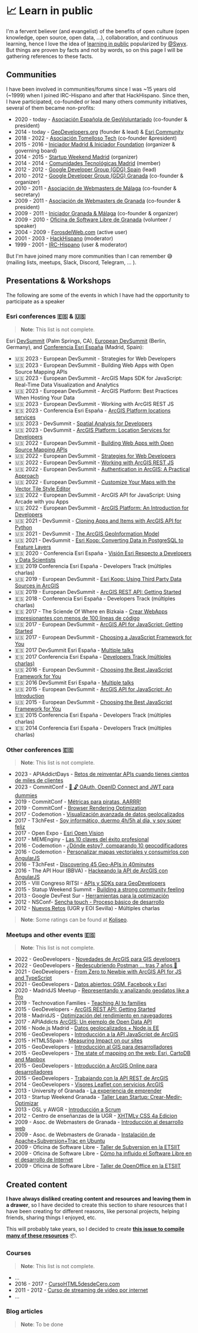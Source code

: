 # 📈 Learn in public

I'm a fervent believer (and evangelist) of the benefits of open culture (open knowledge, open source, open data, ...), collaboration, and continuous learning, hence I love the idea of [learning in public](https://www.swyx.io/learn-in-public) popularized by [@Swyx](https://twitter.com/swyx). But things are proven by facts and not by words, so on this page I will be gathering references to these facts.

<!-- <iframe src="http://cdn.knightlab.com/libs/timeline/latest/embed/index.html?source=0Ajgk_dG_CbQBdE50czVrbVVnSmJkXzgwQkh3ekJrTUE&font=Bevan-PotanoSans&maptype=toner&lang=en&height=650" width="100%" height="500px"> </iframe> -->

## Communities

I have been involved in communities/forums since I was ~15 years old (~1999) when I joined IRC-Hispano and after that HackHispano. Since then, I have participated, co-founded or lead many others community initiatives, several of them became non-profits:

* 2020 - today - [Asociación Española de GeoVoluntariado](https://geovoluntarios.org/) (co-founder & president)
* 2014 - today - [GeoDevelopers.org](https://www.meetup.com/es-ES/geodevelopers/) (founder & lead) & [Esri Community](https://community.esri.com/t5/user/viewprofilepage/user-id/124187)
* 2018 - 2022 - [Asociación Tomelloso Tech](https://web.archive.org/web/20201130180149/https://www.tomellosotech.org/) (co-founder &president)
* 2015 - 2016 - [Iniciador Madrid & Iniciador Foundation](http://www.iniciador.com/es/que-es-iniciador/historia) (organizer & governing board)
* 2014 - 2015 - [Startup Weekend Madrid](http://www.techstars.com/startup-weekend/) (organizer)
* 2014 - 2014 - [Comunidades Tecnológicas Madrid](https://github.com/Comunidades-Tecnologicas) (member)
* 2012 - 2012 - [Google Developer Group (GDG) Spain](https://gdg.es/) (lead)
* 2010 - 2012 - [Google Developer Group (GDG) Granada](https://web.archive.org/web/20200807235648/http://rauljimenez.info/proyectos/gdg/) (co-founder & organizer)
* 2010 - 2011 - [Asociación de Webmasters de Málaga](https://www.youtube.com/watch?v=3Wum7zkXYfM&list=PLPAGhVhnLUfDAYRoJPN3QBm9U4w_PqCoe) (co-founder & secretary)
* 2009 - 2011 - [Asociación de Webmasters de Granada](https://web.archive.org/web/20120627123011/http://www.webmastergranada.es/) (co-founder & president)
* 2009 - 2011 - [Iniciador Granada & Málaga](https://www.youtube.com/watch?v=mR7M9YssJZw&list=PLPAGhVhnLUfDAYRoJPN3QBm9U4w_PqCoe&index=2) (co-founder & organizer)
* 2009 - 2010 - [Oficina de Software Libre de Granada](http://osl.ugr.es/) (volunteer / speaker)
* 2004 - 2009 - [ForosdelWeb.com](https://www.google.com/search?q=hhkaos+site%3Aforosdelweb.com) (active user)
* 2001 - 2003 - [HackHispano](https://foro.hackhispano.com/threads/22596-Q-pasa-con-la-programaci%C3%B3n-Para-KaoS) (moderator)
* 1999 - 2001 - [IRC-Hispano](https://es.wikipedia.org/wiki/IRC-Hispano) (user & moderator)

But I'm have joined many more communities than I can remember 😅 (mailing lists, meetups, Slack, Discord, Telegram, ... ).

## Presentations & Workshops

The following are some of the events in which I have had the opportunity to participate as a speaker

### Esri conferences 🇪🇸 & 🇺🇸

> **Note**: This list is not complete.

Esri [DevSummit](https://www.esri.com/en-us/about/events/devsummit/save-date) (Palm Springs, CA), [European DevSummit](https://www.esri.com/en-us/about/events/devsummit-europe/save-date) (Berlin, Germany), and [Conferencia Esri España](https://www.esri.es/es-es/acerca-de/eventos/cesri23/conferencia-esri23) (Madrid, Spain):

* 🇺🇸 2023 - European DevSummit - Strategies for Web Developers
* 🇺🇸 2023 - European DevSummit - Building Web Apps with Open Source Mapping APIs
* 🇺🇸 2023 - European DevSummit - ArcGIS Maps SDK for JavaScript: Real-Time Data Visualization and Analytics
* 🇺🇸 2023 - European DevSummit - ArcGIS Platform: Best Practices When Hosting Your Data
* 🇺🇸 2023 - European DevSummit - Working with ArcGIS REST JS
* 🇪🇸 2023 - Conferencia Esri España - [ArcGIS Platform locations services](https://www.youtube.com/watch?v=eqaikkyJqrY&list=PLoptan2utx17HcgYmjZMdwqqzzfjocCLq&index=4)
* 🇺🇸 2023 - DevSummit - [Spatial Analysis for Developers](https://registration.esri.com/flow/esri/23epcdev/devsummit-2023-ps/page/proceedings/session/1671506582269001InJm)
* 🇺🇸 2023 - DevSummit - [ArcGIS Platform: Location Services for Developers](https://registration.esri.com/flow/esri/23epcdev/devsummit-2023-ps/page/proceedings/session/1673589690135001ERCS)
* 🇺🇸 2022 - European DevSummit - [Building Web Apps with Open Source Mapping APIs](https://registration.esri.com/flow/esri/22eurdev/eurdev-2022-ps/page/proceedings/session/1664834621214001iwfO)
* 🇺🇸 2022 - European DevSummit - [Strategies for Web Developers](https://registration.esri.com/flow/esri/22eurdev/eurdev-2022-ps/page/proceedings/session/1664834620835001ivr9)
* 🇺🇸 2022 - European DevSummit - [Working with ArcGIS REST JS](https://registration.esri.com/flow/esri/22eurdev/eurdev-2022-ps/page/proceedings/session/1664834621150001iZgX)
* 🇺🇸 2022 - European DevSummit - [Authentication in ArcGIS: A Practical Approach](https://registration.esri.com/flow/esri/22eurdev/eurdev-2022-ps/page/proceedings/session/1664834621025001iHGn)
* 🇺🇸 2022 - European DevSummit - [Customize Your Maps with the Vector Tile Style Editor](https://registration.esri.com/flow/esri/22eurdev/eurdev-2022-ps/page/proceedings/session/1664834622060001izOR)
* 🇺🇸 2022 - European DevSummit - ArcGIS API for JavaScript: Using Arcade with you Apps
* 🇺🇸 2022 - European DevSummit - [ArcGIS Platform: An Introduction for Developers](https://registration.esri.com/flow/esri/22eurdev/eurdev-2022-ps/page/proceedings/session/1664834620902001ilW1)
* 🇺🇸 2021 - DevSummit - [Cloning Apps and Items with ArcGIS API for Python](https://www.youtube.com/watch?v=PhEM-k34bbY)
* 🇺🇸 2021 - DevSummit - [The ArcGIS GeoInformation Model](https://www.youtube.com/watch?v=uj0tHzM9G5c)
* 🇺🇸 2021 - DevSummit - [Esri Koop: Converting Data in PostgreSQL to Feature Layers](https://www.youtube.com/watch?v=-TCFaXQuhUE)
* 🇪🇸 2020 - Conferencia Esri España - [Visión Esri Respecto a Developers y Data Scientists](https://docs.google.com/presentation/d/1NRfesqnFPNuaTU5Mb91F9l7oL4aE-4aKVSV1bnSkP8M/edit?usp=sharing)
* 🇪🇸 2019 Conferencia Esri España - Developers Track (múltiples charlas)
* 🇺🇸 2019 - European DevSummit - [Esri Koop: Using Third Party Data Sources in ArcGIS](https://www.esri.com/content/dam/esrisites/en-us/about/events/media/2019-european-developers-summit/eurodev-43.pdf)
* 🇺🇸 2019 - European DevSummit  - [ArcGIS REST API: Getting Started](https://www.esri.com/content/dam/esrisites/en-us/about/events/media/2019-european-developers-summit/eurodev-29.pdf)
* 🇪🇸 2018 - Conferencia Esri España - Developers Track (múltiples charlas)
* 🇪🇸 2017 - The Sciende Of Where en Bizkaia - [Crear WebApps impresionantes con menos de 100 líneas de código](https://docs.google.com/document/d/1it6K3EIC2bWt3nclFJSBHCiLw96cRKBzxmPp9caiPc8/edit?usp=sharing)
* 🇺🇸 2017 - European DevSummit  - [ArcGIS API for JavaScript: Getting Started](https://proceedings.esri.com/library/userconf/devsummit-euro17/papers/devsummit-euro_21.pdf)
* 🇺🇸 2017 - European DevSummit  - [Choosing a JavaScript Framework for You	](https://proceedings.esri.com/library/userconf/devsummit-euro17/papers/devsummit-euro_28.pdf)
* 🇪🇸 2017 DevSummit Esri España - [Multiple talks](https://www.youtube.com/watch?v=HsNzMQRQsQg&list=PLwq5dz_FjCx6C9-ZtGJGM1eBEjFyndXd6&pp=iAQB)
* 🇪🇸 2017 Conferencia Esri España - [Developers Track (múltiples charlas)](https://www.youtube.com/watch?v=B7KbFQKa-7I&list=PLwq5dz_FjCx702K99Ae1pQqTP2Yr8aAT4&pp=iAQB)
* 🇺🇸 2016 - European DevSummit  - [Choosing the Best JavaScript Framework for You](https://proceedings.esri.com/library/userconf/devsummit-euro16/papers/devsummit-euro_07.pdf)
* 🇪🇸 2016 DevSummit Esri España - [Multiple talks](https://www.youtube.com/watch?v=860ZxjltwXI&list=PLwq5dz_FjCx7f_YTKAjG8ho_Y-6frw1XU)
* 🇺🇸 2015 - European DevSummit - [ArcGIS API for JavaScript: An Introduction](https://proceedings.esri.com/library/userconf/devsummit-euro15/papers/devsummit-euro_07.pdf)
* 🇺🇸 2015 - European DevSummit - [Choosing the Best JavaScript Framework for You](https://proceedings.esri.com/library/userconf/devsummit-euro15/papers/devsummit-euro_12.pdf)
* 🇪🇸 2015 Conferencia Esri España - Developers Track (múltiples charlas)
* 🇪🇸 2014 Conferencia Esri España - Developers Track (múltiples charlas)

### Other conferences 🇪🇸

> **Note**: This list is not complete.

* 2023 - APIAddictDays - [Retos de reinventar APIs cuando tienes cientos de miles de clientes](https://www.apiaddicts.org/apiaddictsdays/agenda/)
* 2023 - CommitConf - [🔑 🔓 OAuth, OpenID Connect and JWT para dummies](https://koliseo.com/events/commit-2023/agenda/0)
* 2019 - CommitConf - [Métricas para piratas, AARRR! ](https://www.youtube.com/watch?v=0TBFZDCWzNo)
* 2019 - CommitConf - [Browser Rendering Optimization](https://koliseo.com/events/commit-2018/agenda/0)
* 2017 - Codemotion - [Visualización avanzada de datos geolocalizados](https://www.youtube.com/watch?v=zoQkM29qr7I)
* 2017 - T3chFest - [Soy informático, duermo 4h/5h al día, y soy súper feliz](https://www.youtube.com/watch?v=l8XAWlH1mKc)
* 2017 - Open Expo - [Esri Open Vision](https://docs.google.com/presentation/d/1NXs8ZpY_ipYZcGaEfxWbxodar29V7DNUTB_nMZthg-M/edit?usp=sharing)
* 2017 - MEMEnginy - [Las 10 claves del éxito profesional](https://docs.google.com/presentation/d/1o6caWAcwqI_EjTWesxAnlnIfETd06-HipFhzuMGsvZE/edit?usp=sharing)
* 2016 - Codemotion - [¿Dónde estoy?, comparando 10 geocodificadores](https://www.youtube.com/watch?v=ADJ1jmYjPWA)
* 2016 - Codemotion - [Personalizar mapas vectoriales y consumirlos con AngularJS](https://www.youtube.com/watch?v=VxEZkvPvp7A)
* 2016 - T3chFest - [Discovering 45 Geo-APIs in 40minutes](https://slides.com/hhkaos/45-geo-apis)
* 2016 - The API Hour (BBVA) - [Hackeando la API de ArcGIS con AngularJS](https://www.youtube.com/watch?v=p0atBUO6Yxo)
* 2015 - VIII Congreso RITSI - [APIs y SDKs para GeoDevelopers](https://cadiz2015.congreso.ritsi.org/programa/)
* 2015 - Statup Weekend Summit - [Building a strong community feeling](https://docs.google.com/presentation/d/1q_qpGc-tsx6xQXqO1VhS8nnxQhMVQhvDHRe1vxRtqfQ/edit?usp=sharing)
* 2013 - Google DevFest Sur - [Herramientas para la optimización](https://www.slideshare.net/hhKaoS/herramientas-para-la-optimizacin-un-enfoque-prctico)
* 2012 - NSConf- [Sencha touch - Proceso básico de desarrollo](https://www.slideshare.net/hhKaoS/sencha-touch-proceso-bsico-de-desarrollo)
* 2012 - [Nuevos Retos](https://www.flickr.com/photos/pidecurso/with/6986850859) (UGR y EOI Sevilla) - Múltiples charlas

> **Note**: Some ratings can be found at [Koliseo](https://koliseo.com/rauljimenezortega/comments).

### Meetups and other events 🇪🇸

> **Note**: This list is not complete.

* 2022 - GeoDevelopers - [Novedades de ArcGIS para GIS developers](https://www.youtube.com/watch?v=HXUvU1cD7CQ)
* 2022 - GeoDevelopers - [Redescubriendo Postman ... tras 7 años 🥰](https://www.youtube.com/watch?v=P63DVUagt_s)
* 2021 - GeoDevelopers - [From Zero to Newbie with ArcGIS API for JS and TypeScript](https://www.youtube.com/watch?v=vkK22tmCeXQ)
* 2021 - GeoDevelopers - [Datos abiertos: OSM, Facebook y Esri](https://www.youtube.com/watch?v=_Jmtu2lj4kY)
* 2020 - MadridJS Meetup - [Representando y analizando geodatos like a Pro](https://www.youtube.com/watch?v=mKkVDzUMIEU)
* 2019 - Technovation Families - [Teaching AI to families](https://www.youtube.com/@RaulJimenezOrtega/search?query=Technovation%20Families)
* 2015 - GeoDevelopers - [ArcGIS REST API: Getting Started](https://www.youtube.com/watch?v=FHYTSR8SJN0)
* 2018 - MadridJS - [Optimización del rendimiento en navegadores](https://www.meetup.com/es-ES/madridjs/events/250425040/)
* 2017 - APIAddicts [ArcGIS: Un ejemplo de Open Data API](https://www.meetup.com/es-ES/apiaddicts/events/236923088/)
* 2016 - Node.js Madrid - [Datos geolocalizados + Node.js EE](https://www.meetup.com/es-ES/node-js-madrid/events/231754319/)
* 2016 - GeoDevelopers - [Introducción a la API JavaScript de ArcGIS](https://youtube.com/watch?v=-sFpGjkDz8Y)
* 2015 - HTML5Spain - [Measuring Impact on our sites](https://slides.com/hhkaos/measuring-impact)
* 2015 - GeoDevelopers - [Introducción al GIS para desarrolladores](https://www.youtube.com/watch?v=6YCBgJqJ7Hs)
* 2015 - GeoDevelopers - [The state of mapping on the web: Esri, CartoDB and Mapbox](https://www.youtube.com/watch?v=gI69mmZY-TA)
* 2015 - GeoDevelopers - [Introducción a ArcGIS Online para desarrolladores](https://www.youtube.com/watch?v=g9UJHsUe-e8)
* 2015 - GeoDevelopers - [Trabajando con la API REST de ArcGIS](https://www.youtube.com/watch?v=ov9orEizbhQ&t=736s)
* 2014 - GeoDevelopers - [Visores Leaflet con servicios ArcGIS](https://www.youtube.com/watch?v=56glRmg_bZ8)
* 2013 - University of Granada - [La experiencia de emprender](http://prezi.com/embed/pe5gygabzqvz/?bgcolor=ffffff&lock_to_path=0&autoplay=0&autohide_ctrls=0&features=undefined&disabled_features=undefined)
* 2013 - Startup Weekend Granada - [Taller Lean Startup: Crear-Medir-Optimizar](http://www.youtube.com/watch?v=4VEiW5TkjH0)
* 2013 - OSL y AWGR - [Introducción a Scrum](https://www.slideshare.net/hhKaoS/scrum-26058110)
* 2012 - Centro de enseñanzas de la UGR - [XHTMLy CSS 4a Edicion](https://www.slideshare.net/hhKaoS/xhtmly-css-4a-edicion)
* 2009 - Asoc. de Webmasters de Granada - [Introducción al desarrollo web](https://www.slideshare.net/hhKaoS/introd-al-desarrollo-web)
* 2009 - Asoc. de Webmasters de Granada - [Instalación de Apache+Subversion+Trac en Ubuntu](https://www.slideshare.net/hhKaoS/instalacin-de-apachesubversiontrac-en-ubuntu-2228618)
* 2009 - Oficina de Software Libre - [Taller de Subversion en la ETSIIT](https://osl.ugr.es/2009/02/17/taller-de-subversion-en-la-etsiit/)
* 2009 - Oficina de Software Libre - [Cómo ha influido el Software Libre en el desarrollo de Internet](https://osl.ugr.es/2011/09/16/manana-es-el-software-freedom-day/)
* 2009 - Oficina de Software Libre - [Taller de OpenOffice en la ETSIIT](https://osl.ugr.es/2009/03/08/taller-de-openoffice-en-la-etsiit/)

## Created content

**I have always disliked creating content and resources and leaving them in a drawer**, so I have decided to create this section to share resources that I have been creating for different reasons, like personal projects, helping friends, sharing things I enjoyed, etc.

This will probably take years, so I decided to create **[this issue to compile many of these resources](https://github.com/hhkaos/hhkaos.github.io/issues/1#issue-1701390134)** 📦.

### Courses

> **Note**: This list is not complete.

* ...
* 2016 - 2017 - [CursoHTML5desdeCero.com](https://github.com/hhkaos/cursohtml5desdecero)
* 2011 - 2012 - [Curso de streaming de video por internet](https://cursostreaming.wordpress.com/)
* ...

### Blog articles

> **Note**: To be done